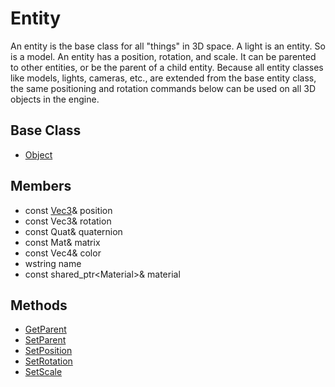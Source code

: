 # Entity
An entity is the base class for all "things" in 3D space. A light is an entity. So is a model. An entity has a position, rotation, and scale. It can be parented to other entities, or be the parent of a child entity. Because all entity classes like models, lights, cameras, etc., are extended from the base entity class, the same positioning and rotation commands below can be used on all 3D objects in the engine.

## Base Class
* [Object](CPP_Object)

## Members
* const [Vec3](CPP_Vec3)& position
* const Vec3& rotation
* const Quat& quaternion
* const Mat& matrix
* const Vec4& color
* wstring name
* const shared_ptr<Material\>& material

## Methods
* [GetParent](GetParent.md)
* [SetParent](SetParent.md)
* [SetPosition](SetPosition.md)
* [SetRotation](SetRotation.md)
* [SetScale](SetScale.md)
